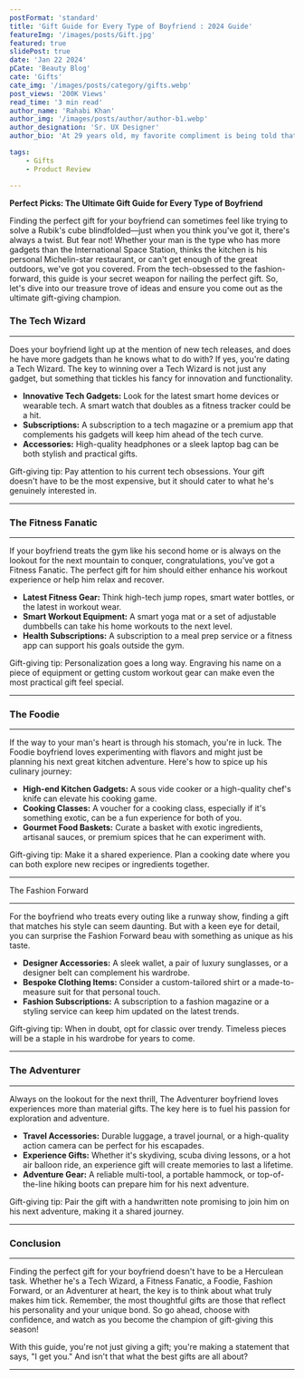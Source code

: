 ```yaml
---
postFormat: 'standard'
title: 'Gift Guide for Every Type of Boyfriend : 2024 Guide'
featureImg: '/images/posts/Gift.jpg'
featured: true
slidePost: true
date: 'Jan 22 2024'
pCate: 'Beauty Blog'
cate: 'Gifts'
cate_img: '/images/posts/category/gifts.webp'
post_views: '200K Views'
read_time: '3 min read'
author_name: 'Rahabi Khan'
author_img: '/images/posts/author/author-b1.webp'
author_designation: 'Sr. UX Designer'
author_bio: 'At 29 years old, my favorite compliment is being told that I look like my mom. Seeing myself in her image, like this daughter up top, makes me so proud of how far I’ve come, and so thankful for where I come from.'

tags: 
    - Gifts
    - Product Review

---
```


**Perfect Picks: The Ultimate Gift Guide for Every Type of Boyfriend**

Finding the perfect gift for your boyfriend can sometimes feel like trying to solve a Rubik's cube blindfolded—just when you think you've got it, there's always a twist. But fear not! Whether your man is the type who has more gadgets than the International Space Station, thinks the kitchen is his personal Michelin-star restaurant, or can't get enough of the great outdoors, we've got you covered. From the tech-obsessed to the fashion-forward, this guide is your secret weapon for nailing the perfect gift. So, let's dive into our treasure trove of ideas and ensure you come out as the ultimate gift-giving champion.

### The Tech Wizard

---

Does your boyfriend light up at the mention of new tech releases, and does he have more gadgets than he knows what to do with? If yes, you're dating a Tech Wizard. The key to winning over a Tech Wizard is not just any gadget, but something that tickles his fancy for innovation and functionality.

- **Innovative Tech Gadgets:** Look for the latest smart home devices or wearable tech. A smart watch that doubles as a fitness tracker could be a hit.
- **Subscriptions:** A subscription to a tech magazine or a premium app that complements his gadgets will keep him ahead of the tech curve.
- **Accessories:** High-quality headphones or a sleek laptop bag can be both stylish and practical gifts.

Gift-giving tip: Pay attention to his current tech obsessions. Your gift doesn't have to be the most expensive, but it should cater to what he's genuinely interested in.

---

### The Fitness Fanatic

---

If your boyfriend treats the gym like his second home or is always on the lookout for the next mountain to conquer, congratulations, you've got a Fitness Fanatic. The perfect gift for him should either enhance his workout experience or help him relax and recover.

- **Latest Fitness Gear:** Think high-tech jump ropes, smart water bottles, or the latest in workout wear.
- **Smart Workout Equipment:** A smart yoga mat or a set of adjustable dumbbells can take his home workouts to the next level.
- **Health Subscriptions:** A subscription to a meal prep service or a fitness app can support his goals outside the gym.

Gift-giving tip: Personalization goes a long way. Engraving his name on a piece of equipment or getting custom workout gear can make even the most practical gift feel special.

---

### The Foodie

---

If the way to your man's heart is through his stomach, you're in luck. The Foodie boyfriend loves experimenting with flavors and might just be planning his next great kitchen adventure. Here's how to spice up his culinary journey:

- **High-end Kitchen Gadgets:** A sous vide cooker or a high-quality chef's knife can elevate his cooking game.
- **Cooking Classes:** A voucher for a cooking class, especially if it's something exotic, can be a fun experience for both of you.
- **Gourmet Food Baskets:** Curate a basket with exotic ingredients, artisanal sauces, or premium spices that he can experiment with.

Gift-giving tip: Make it a shared experience. Plan a cooking date where you can both explore new recipes or ingredients together.

---

The Fashion Forward

---

For the boyfriend who treats every outing like a runway show, finding a gift that matches his style can seem daunting. But with a keen eye for detail, you can surprise the Fashion Forward beau with something as unique as his taste.

- **Designer Accessories:** A sleek wallet, a pair of luxury sunglasses, or a designer belt can complement his wardrobe.
- **Bespoke Clothing Items:** Consider a custom-tailored shirt or a made-to-measure suit for that personal touch.
- **Fashion Subscriptions:** A subscription to a fashion magazine or a styling service can keep him updated on the latest trends.

Gift-giving tip: When in doubt, opt for classic over trendy. Timeless pieces will be a staple in his wardrobe for years to come.

---

### The Adventurer

---

Always on the lookout for the next thrill, The Adventurer boyfriend loves experiences more than material gifts. The key here is to fuel his passion for exploration and adventure.

- **Travel Accessories:** Durable luggage, a travel journal, or a high-quality action camera can be perfect for his escapades.
- **Experience Gifts:** Whether it's skydiving, scuba diving lessons, or a hot air balloon ride, an experience gift will create memories to last a lifetime.
- **Adventure Gear:** A reliable multi-tool, a portable hammock, or top-of-the-line hiking boots can prepare him for his next adventure.

Gift-giving tip: Pair the gift with a handwritten note promising to join him on his next adventure, making it a shared journey.

---

### Conclusion

---

Finding the perfect gift for your boyfriend doesn't have to be a Herculean task. Whether he's a Tech Wizard, a Fitness Fanatic, a Foodie, Fashion Forward, or an Adventurer at heart, the key is to think about what truly makes him tick. Remember, the most thoughtful gifts are those that reflect his personality and your unique bond. So go ahead, choose with confidence, and watch as you become the champion of gift-giving this season!

With this guide, you're not just giving a gift; you're making a statement that says, "I get you." And isn't that what the best gifts are all about?

---
